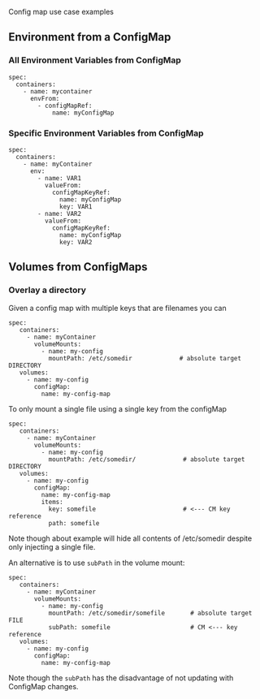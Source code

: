 Config map use case examples

## Environment from a ConfigMap

### All Environment Variables from ConfigMap

    spec:
      containers:
        - name: mycontainer
          envFrom:
            - configMapRef:
                name: myConfigMap

### Specific Environment Variables from ConfigMap

    spec:
      containers:
        - name: myContainer
          env:
            - name: VAR1
              valueFrom:
                configMapKeyRef:
                  name: myConfigMap
                  key: VAR1
            - name: VAR2
              valueFrom:
                configMapKeyRef:
                  name: myConfigMap
                  key: VAR2

## Volumes from ConfigMaps

### Overlay a directory

Given a config map with multiple keys that are filenames you can

    spec:
       containers:
         - name: myContainer
           volumeMounts:
             - name: my-config
               mountPath: /etc/somedir             # absolute target DIRECTORY
       volumes:
         - name: my-config
           configMap:
             name: my-config-map
             
To only mount a single file using a single key from the configMap

    spec:
       containers:
         - name: myContainer
           volumeMounts:
             - name: my-config
               mountPath: /etc/somedir/             # absolute target DIRECTORY
       volumes:
         - name: my-config
           configMap:
             name: my-config-map
             items:
               key: somefile                        # <--- CM key reference
               path: somefile
               
Note though about example will hide all contents of /etc/somedir despite only injecting a single file.

An alternative is to use `subPath` in the volume mount:

    spec:
       containers:
         - name: myContainer
           volumeMounts:
             - name: my-config
               mountPath: /etc/somedir/somefile       # absolute target FILE
               subPath: somefile                      # CM <--- key reference
       volumes:
         - name: my-config
           configMap:
             name: my-config-map

Note though the `subPath` has the disadvantage of not updating with ConfigMap changes.
